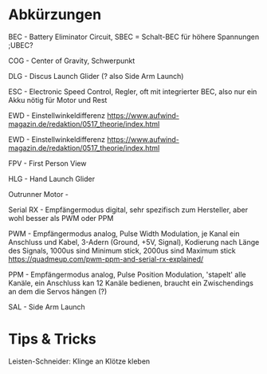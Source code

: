 # Abkürzungen

BEC - Battery Eliminator Circuit, SBEC = Schalt-BEC für höhere Spannungen
;UBEC?

COG - Center of Gravity, Schwerpunkt

DLG - Discus Launch Glider (? also Side Arm Launch)

ESC - Electronic Speed Control, Regler, oft mit integrierter BEC, also nur ein Akku nötig für Motor und Rest

EWD - Einstellwinkeldifferenz <https://www.aufwind-magazin.de/redaktion/0517_theorie/index.html>

EWD - Einstellwinkeldifferenz <https://www.aufwind-magazin.de/redaktion/0517_theorie/index.html>

FPV - First Person View

HLG - Hand Launch Glider

Outrunner Motor - 

Serial RX - Empfängermodus digital, sehr spezifisch zum Hersteller, aber wohl besser als PWM oder PPM 

PWM - Empfängermodus analog, Pulse Width Modulation, je Kanal ein Anschluss und Kabel, 3-Adern (Ground, +5V, Signal), Kodierung nach Länge des Signals, 1000us sind Minimum stick, 2000us sind Maximum stick <https://quadmeup.com/pwm-ppm-and-serial-rx-explained/>

PPM - Empfängermodus analog, Pulse Position Modulation, 'stapelt' alle Kanäle, ein Anschluss kan 12 Kanäle bedienen, braucht ein Zwischendings an dem die Servos hängen (?) 

SAL - Side Arm Launch

# Tips & Tricks

Leisten-Schneider: Klinge an Klötze kleben
